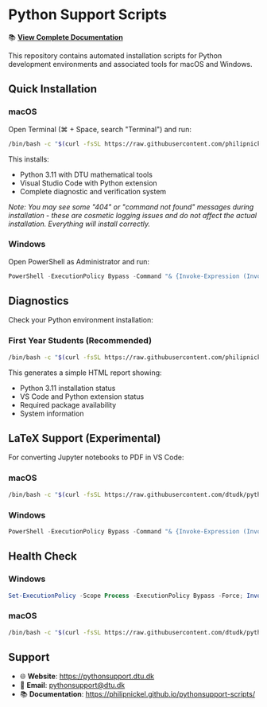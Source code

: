 # Python Support Scripts

📚 **[View Complete Documentation](https://philipnickel.github.io/pythonsupport-scripts/)**

This repository contains automated installation scripts for Python development environments and associated tools for macOS and Windows.

## Quick Installation

### macOS
Open Terminal (⌘ + Space, search "Terminal") and run:
```bash
/bin/bash -c "$(curl -fsSL https://raw.githubusercontent.com/philipnickel/pythonsupport-scripts/main/MacOS/install.sh)"
```

This installs:
- Python 3.11 with DTU mathematical tools
- Visual Studio Code with Python extension
- Complete diagnostic and verification system

*Note: You may see some "404" or "command not found" messages during installation - these are cosmetic logging issues and do not affect the actual installation. Everything will install correctly.*

### Windows
Open PowerShell as Administrator and run:
```powershell
PowerShell -ExecutionPolicy Bypass -Command "& {Invoke-Expression (Invoke-WebRequest -Uri 'https://raw.githubusercontent.com/dtudk/pythonsupport-scripts/main/Windows_AutoInstall.ps1' -UseBasicParsing).Content}"
```

## Diagnostics

Check your Python environment installation:

### First Year Students (Recommended)
```bash
/bin/bash -c "$(curl -fsSL https://raw.githubusercontent.com/philipnickel/pythonsupport-scripts/main/MacOS/Components/Diagnostics/simple_report.sh)"
```

This generates a simple HTML report showing:
- Python 3.11 installation status
- VS Code and Python extension status  
- Required package availability
- System information

## LaTeX Support (Experimental)

For converting Jupyter notebooks to PDF in VS Code:

### macOS
```bash
/bin/bash -c "$(curl -fsSL https://raw.githubusercontent.com/dtudk/pythonsupport-scripts/main/MacOS/Latex/Install.sh)"
```

### Windows
```powershell
PowerShell -ExecutionPolicy Bypass -Command "& {Invoke-Expression (Invoke-WebRequest -Uri 'https://raw.githubusercontent.com/dtudk/pythonsupport-scripts/main/Windows/Latex/Install.ps1' -UseBasicParsing).Content}"
```

## Health Check

### Windows
```powershell
Set-ExecutionPolicy -Scope Process -ExecutionPolicy Bypass -Force; Invoke-Expression (Invoke-WebRequest -Uri 'https://raw.githubusercontent.com/dtudk/pythonsupport-scripts/main/HealthCheck/Windows/Health_Check.ps1' -UseBasicParsing).Content
```

### macOS
```bash
/bin/bash -c "$(curl -fsSL https://raw.githubusercontent.com/dtudk/pythonsupport-scripts/refs/heads/main/HealthCheck/MacOS/Health_Check.sh) -v"
```

## Support

- 🌐 **Website**: https://pythonsupport.dtu.dk
- 📧 **Email**: pythonsupport@dtu.dk
- 📚 **Documentation**: https://philipnickel.github.io/pythonsupport-scripts/
